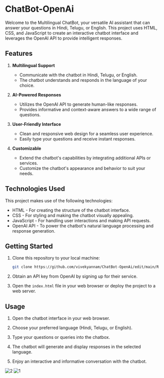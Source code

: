 # ChatBot-OpenAi

Welcome to the Multilingual ChatBot, your versatile AI assistant that can answer your questions in Hindi, Telugu, or English. This project uses HTML, CSS, and JavaScript to create an interactive chatbot interface and leverages the OpenAI API to provide intelligent responses.

## Features

1. **Multilingual Support**
   - Communicate with the chatbot in Hindi, Telugu, or English.
   - The chatbot understands and responds in the language of your choice.

2. **AI-Powered Responses**
   - Utilizes the OpenAI API to generate human-like responses.
   - Provides informative and context-aware answers to a wide range of questions.

3. **User-Friendly Interface**
   - Clean and responsive web design for a seamless user experience.
   - Easily type your questions and receive instant responses.

4. **Customizable**
   - Extend the chatbot's capabilities by integrating additional APIs or services.
   - Customize the chatbot's appearance and behavior to suit your needs.

## Technologies Used

This project makes use of the following technologies:

- HTML - For creating the structure of the chatbot interface.
- CSS - For styling and making the chatbot visually appealing.
- JavaScript - For handling user interactions and making API requests.
- OpenAI API - To power the chatbot's natural language processing and response generation.

## Getting Started

1. Clone this repository to your local machine:

   ```bash
   git clone https://github.com/vivekyannam/ChatBot-OpenAi/edit/main/README.md
   ```

2. Obtain an API key from OpenAI by signing up for their service.

3. Open the `index.html` file in your web browser or deploy the project to a web server.

## Usage

1. Open the chatbot interface in your web browser.

2. Choose your preferred language (Hindi, Telugu, or English).

3. Type your questions or queries into the chatbox.

4. The chatbot will generate and display responses in the selected language.

5. Enjoy an interactive and informative conversation with the chatbot.

![2](https://github.com/vivekyannam/ChatBot-OpenAi/assets/131403915/46df0c6c-54f1-4614-9c1f-ca1abf5a14bf)
![1](https://github.com/vivekyannam/ChatBot-OpenAi/assets/131403915/4ac74f1d-9011-4c82-a045-eafc7412f0ac)
